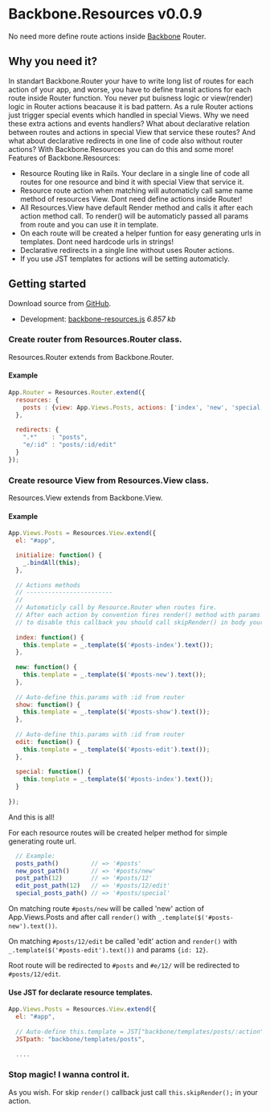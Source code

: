# Backbone.Resources v0.0.9

No need more define route actions inside [Backbone](http://documentcloud.github.com/backbone) Router.

## Why you need it?

In standart Backbone.Router your have to write long list of routes for each action of your app, and worse, you have to define transit actions for each route inside Router function. You never put buisness logic or view(render) logic in Router actions beacause it is bad pattern. As a rule Router actions just trigger special events which handled in special Views. Why we need these extra actions and events handlers? What about declarative relation between routes and actions in special View that service these routes? And what about declarative redirects in one line of code also without router actions? With Backbone.Resources you can do this and some more!
Features of Backbone.Resources:

* Resource Routing like in Rails. Your declare in a single line of code all routes for one resource and bind it with special View that service it.
* Resource route action when matching will automaticly call same name method of resources View. Dont need define actions inside Router!
* All Resources.View have default Render method and calls it after each action method call. To render() will be automaticly passed all params from route and you can use it in template.
* On each route will be created a helper funtion for easy generating urls in templates. Dont need hardcode urls in strings!
* Declarative redirects in a single line without uses Router actions.
* If you use JST templates for actions will be setting automaticly.

## Getting started

Download source from [GitHub](https://github.com/Iverson/backbone-resources).

* Development: [backbone-resources.js](https://raw.github.com/Iverson/backbone-resources/master/backbone-resources.js) *6.857 kb*

### Create router from Resources.Router class.

Resources.Router extends from Backbone.Router.

#### Example

```js
App.Router = Resources.Router.extend({
  resources: {
    posts : {view: App.Views.Posts, actions: ['index', 'new', 'special'], item_actions: ['show', 'edit']}
  },
  
  redirects: {
    ".*"    : "posts",
    "e/:id" : "posts/:id/edit"
  }
});
```

### Create resource View from Resources.View class.

Resources.View extends from Backbone.View.

#### Example

```js
App.Views.Posts = Resources.View.extend({
  el: "#app",

  initialize: function() {
    _.bindAll(this);
  },
  
  // Actions methods
  // ------------------------
  //
  // Automaticly call by Resource.Router when routes fire.
  // After each action by convention fires render() method with params from router (:id) and with template from this.template
  // to disable this callback you should call skipRender() in body your action and if you want call render() by yourself, template would by also send automaticly.
  
  index: function() {
    this.template = _.template($('#posts-index').text());
  },
  
  new: function() {
    this.template = _.template($('#posts-new').text());
  },
  
  // Auto-define this.params with :id from router
  show: function() {
    this.template = _.template($('#posts-show').text());
  },
  
  // Auto-define this.params with :id from router
  edit: function() {
    this.template = _.template($('#posts-edit').text());
  },
  
  special: function() {
    this.template = _.template($('#posts-index').text());
  }
    
});
```

And this is all!

For each resource routes will be created helper method for simple generating route url.
```js
  // Example:
  posts_path()         // => '#posts'
  new_post_path()      // => '#posts/new'
  post_path(12)        // => '#posts/12'
  edit_post_path(12)   // => '#posts/12/edit'
  special_posts_path() // => '#posts/special'
```

On matching route `#posts/new` will be called 'new' action of App.Views.Posts and after call `render()` with `_.template($('#posts-new').text())`.

On matching `#posts/12/edit` be called 'edit' action and `render()` with `_.template($('#posts-edit').text())` and params `{id: 12}`.

Root route will be redirected to `#posts` and `#e/12/` will be redirected to `#posts/12/edit`.

#### Use JST for declarate resource templates.

```js
App.Views.Posts = Resources.View.extend({
  el: "#app",
  
  // Auto-define this.template = JST["backbone/templates/posts/:action"] in each action and use it in render.
  JSTpath: "backbone/templates/posts",
  
  ....
```

### Stop magic! I wanna control it.

As you wish. For skip `render()` callback just call `this.skipRender();` in your action.